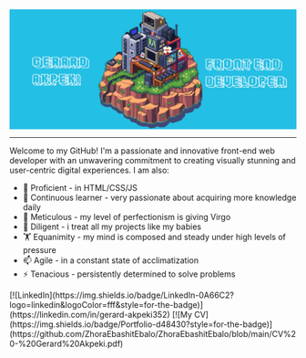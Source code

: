  <img align="center" alt="Coding" width="1000" src="banner.gif">
<hr size="6" width="100%">  
<p>Welcome to my GitHub! I'm a passionate and innovative front-end web developer with an unwavering commitment to creating visually stunning and user-centric digital experiences. I am also: </p>
     <ul>
      <li> 🔭 Proficient - in HTML/CSS/JS</li>
      <li> 🌱 Continuous learner - very passionate about acquiring more knowledge daily</li>
      <li> 👯 Meticulous - my level of perfectionism is giving Virgo</li>
      <li> 🎯 Diligent - i treat all my projects like my babies</li>
      <li> 🏋 Equanimity - my mind is composed and steady under high levels of pressure</li>
      <li> 📫 Agile - in a constant state of acclimatization</li>
      <li> ⚡ Tenacious - persistently determined to solve problems</li>
</ul>
[![LinkedIn](https://img.shields.io/badge/LinkedIn-0A66C2?logo=linkedin&logoColor=fff&style=for-the-badge)](https://linkedin.com/in/gerard-akpeki352) [![My CV](https://img.shields.io/badge/Portfolio-d48430?style=for-the-badge)](https://github.com/ZhoraEbashitEbalo/ZhoraEbashitEbalo/blob/main/CV%20-%20Gerard%20Akpeki.pdf) 

<!--
**ZhoraEbashitEbalo/ZhoraEbashitEbalo** is a ✨ _special_ ✨ repository because its `README.md` (this file) appears on your GitHub profile.

Here are some ideas to get you started:


-->
